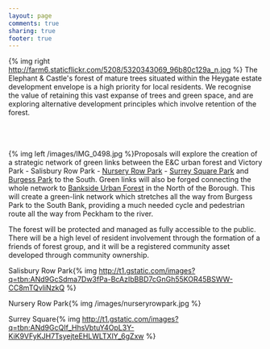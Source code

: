 ```yaml
---
layout: page
comments: true
sharing: true
footer: true
---
```


{% img right http://farm6.staticflickr.com/5208/5320343069_96b80c129a_n.jpg %} The Elephant & Castle's forest of mature trees situated within the Heygate estate development envelope is a high priority for local residents. We recognise the value of retaining this vast expanse of trees and green space, and are exploring alternative development principles which involve retention of the forest.


</br></br></br>
{% img left /images/IMG_0498.jpg %}Proposals will explore the creation of a strategic network of green links between the E&C urban forest and Victory Park - Salisbury Row Park - [Nursery Row Park](http://www.nurseryrowpark.org.uk/) - [Surrey Square Park](http://fossp.wordpress.com/) and [Burgess Park](http://www.friendsofburgesspark.org.uk/) to the South. Green links will also be forged connecting the whole network to [Bankside Urban Forest](http://www.betterbankside.co.uk/bankside-urban-forest) in the North of the Borough. This will create a green-link network which stretches all the way from Burgess Park to the South Bank, providing a much needed cycle and pedestrian route all the way from Peckham to the river.

The forest will be protected and managed as fully accessible to the public. There will be a high level of resident involvement through the formation of a friends of forest group, and it will be a registered community asset developed through community ownership.

Salisbury Row Park{% img http://t1.gstatic.com/images?q=tbn:ANd9GcSdma7Dw3fPa-BcAzIbBBD7cGnGh55KOR45BSWW-CC8mTQvliNzkQ %} 



Nursery Row Park{% img /images/nurseryrowpark.jpg %} 



Surrey Square{% img http://t1.gstatic.com/images?q=tbn:ANd9GcQIf_HhsVbtuY4OpL3Y-KiK9VFyKJH7TsyejteEHLWLTXlY_6gZxw %} 

